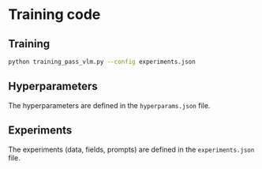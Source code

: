 # Training code

## Training

```bash
python training_pass_vlm.py --config experiments.json
```

## Hyperparameters

The hyperparameters are defined in the `hyperparams.json` file.

## Experiments

The experiments (data, fields, prompts) are defined in the `experiments.json` file.




